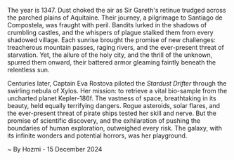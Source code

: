 
The year is 1347.  Dust choked the air as Sir Gareth's retinue trudged across the parched plains of Aquitaine.  Their journey, a pilgrimage to Santiago de Compostela, was fraught with peril.  Bandits lurked in the shadows of crumbling castles, and the whispers of plague stalked them from every shadowed village.  Each sunrise brought the promise of new challenges: treacherous mountain passes, raging rivers, and the ever-present threat of starvation. Yet, the allure of the holy city, and the thrill of the unknown, spurred them onward, their battered armor gleaming faintly beneath the relentless sun.


Centuries later, Captain Eva Rostova piloted the *Stardust Drifter* through the swirling nebula of Xylos.  Her mission: to retrieve a vital bio-sample from the uncharted planet Kepler-186f.  The vastness of space, breathtaking in its beauty, held equally terrifying dangers.  Rogue asteroids, solar flares, and the ever-present threat of pirate ships tested her skill and nerve. But the promise of scientific discovery, and the exhilaration of pushing the boundaries of human exploration, outweighed every risk. The galaxy, with its infinite wonders and potential horrors, was her playground.

~ By Hozmi - 15 December 2024
